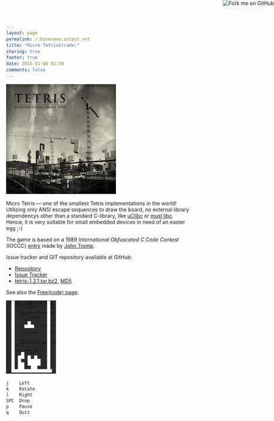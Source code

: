 ```yaml
---
layout: page
permalink: /:basename:output_ext
title: "Micro Tetris&trade;"
sharing: true
footer: true
date: 2015-01-08 01:50
comments: false
---
```


<a href="https://github.com/troglobit/tetris"><img style="position: absolute; top: 0; right: 0; border: none; box-shadow: none;" src="https://camo.githubusercontent.com/365986a132ccd6a44c23a9169022c0b5c890c387/68747470733a2f2f73332e616d617a6f6e6177732e636f6d2f6769746875622f726962626f6e732f666f726b6d655f72696768745f7265645f6161303030302e706e67" alt="Fork me on GitHub" data-canonical-src="https://s3.amazonaws.com/github/ribbons/forkme_right_red_aa0000.png"></a>

[<img class="right" src="/images/TetrisConstruction.jpg" style="width: 300px;">](http://erikjohanssonphoto.com/work/tetris/)

Micro Tetris &mdash; one of the smallest Tetris implementations in the
world!  Utilizing only ANSI escape sequences to draw the board, no
external library dependencys other than a standard C-library, like
[uClibc](http://www.uclibc.org/) or
[musl libc](http://www.musl-libc.org/).  Hence, it is very suitable
for small embedded devices in need of an easter egg ;-)

The game is based on a 1989 *International Obfuscated C Code Contest*
(IOCCC) [entry](http://www.ioccc.org/1989/tromp.hint) made by
[John Tromp](http://tromp.github.io/tetris.html).

Issue tracker and GIT repository available at GitHub:

   * [Repository](http://github.com/troglobit/tetris)
   * [Issue Tracker](http://github.com/troglobit/tetris/issues)
   * [tetris-1.2.1.tar.bz2](ftp://troglobit.com/tetris/tetris-1.2.1.tar.bz2),
     [MD5](ftp://troglobit.com/tetris/tetris-1.2.1.tar.bz2.md5)

See also the [Free(code) page](http://freecode.com/projects/micro-tetris).

<img class="right" src="/images/micro-tetris.png">

    j    Left
    k    Rotate
    l    Right
    SPC  Drop
    p    Pause
    q    Quit

